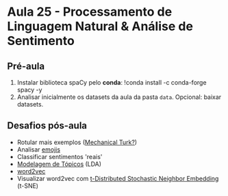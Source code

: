 # Aula 25 - Processamento de Linguagem Natural & Análise de Sentimento


## Pré-aula

1. Instalar biblioteca spaCy pelo **conda**:
	!conda install -c conda-forge spacy -y
2. Analisar inicialmente os datasets da aula da pasta `data`. Opcional: baixar datasets.

## Desafios pós-aula

- Rotular mais exemplos ([Mechanical Turk?](https://www.mturk.com/))
- Analisar [emojis](https://pypi.org/project/Emojipedia/)
- Classificar sentimentos 'reais'
- [Modelagem de Tópicos](http://cjc.ict.ac.cn/eng/qwjse/view.asp?id=2616) (LDA)
- [word2vec](https://arxiv.org/pdf/1411.2738v4.pdf)
- Visualizar word2vec com [t-Distributed Stochastic Neighbor Embedding](https://lvdmaaten.github.io/publications/papers/JMLR_2008.pdf) (t-SNE)
















